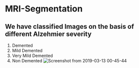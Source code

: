 # MRI-Segmentation
## We have classified Images on the basis of different Alzehmier severity
1. Demented
2. Mild Demented
3. Very Mild Demented
4. Non Demented
![Screenshot from 2019-03-13 00-45-44](https://user-images.githubusercontent.com/38752758/54229314-0832ca00-452a-11e9-989d-6dade63a9476.png)
